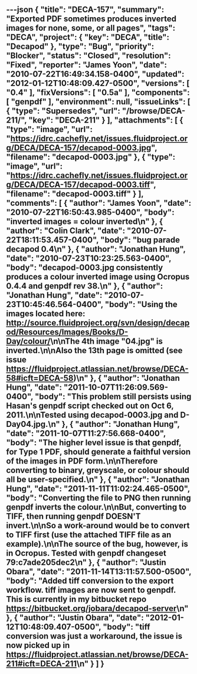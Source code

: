 ---json
{
  "title": "DECA-157",
  "summary": "Exported PDF sometimes produces inverted images for none, some, or all pages",
  "tags": "DECA",
  "project": {
    "key": "DECA",
    "title": "Decapod"
  },
  "type": "Bug",
  "priority": "Blocker",
  "status": "Closed",
  "resolution": "Fixed",
  "reporter": "James Yoon",
  "date": "2010-07-22T16:49:34.158-0400",
  "updated": "2012-01-12T10:48:09.427-0500",
  "versions": [
    "0.4"
  ],
  "fixVersions": [
    "0.5a"
  ],
  "components": [
    "genpdf"
  ],
  "environment": null,
  "issueLinks": [
    {
      "type": "Supersedes",
      "url": "/browse/DECA-211/",
      "key": "DECA-211"
    }
  ],
  "attachments": [
    {
      "type": "image",
      "url": "https://idrc.cachefly.net/issues.fluidproject.org/DECA/DECA-157/decapod-0003.jpg",
      "filename": "decapod-0003.jpg"
    },
    {
      "type": "image",
      "url": "https://idrc.cachefly.net/issues.fluidproject.org/DECA/DECA-157/decapod-0003.tiff",
      "filename": "decapod-0003.tiff"
    }
  ],
  "comments": [
    {
      "author": "James Yoon",
      "date": "2010-07-22T16:50:43.985-0400",
      "body": "inverted images = colour inverted\n"
    },
    {
      "author": "Colin Clark",
      "date": "2010-07-22T18:11:53.457-0400",
      "body": "bug parade decapod 0.4\n"
    },
    {
      "author": "Jonathan Hung",
      "date": "2010-07-23T10:23:25.563-0400",
      "body": "decapod-0003.jpg consistently produces a colour inverted image using Ocropus 0.4.4 and genpdf rev 38.\n"
    },
    {
      "author": "Jonathan Hung",
      "date": "2010-07-23T10:45:46.564-0400",
      "body": "Using the images located here: <http://source.fluidproject.org/svn/design/decapod/Resources/Images/Books/D-Day/colour/>\n\nThe 4th image \"04.jpg\" is inverted.\n\nAlso the 13th page is omitted (see issue <https://fluidproject.atlassian.net/browse/DECA-58#icft=DECA-58>)\n"
    },
    {
      "author": "Jonathan Hung",
      "date": "2011-10-07T11:26:09.569-0400",
      "body": "This problem still persists using Hasan's genpdf script checked out on Oct 6, 2011.\n\nTested using decapod-0003.jpg and D-Day04.jpg.\n"
    },
    {
      "author": "Jonathan Hung",
      "date": "2011-10-07T11:27:56.668-0400",
      "body": "The higher level issue is that genpdf, for Type 1 PDF, should generate a faithful version of the images in PDF form.\n\nTherefore converting to binary, greyscale, or colour should all be user-specified.\n"
    },
    {
      "author": "Jonathan Hung",
      "date": "2011-11-11T11:02:24.465-0500",
      "body": "Converting the file to PNG then running genpdf inverts the colour.\n\nBut, converting to TIFF, then running genpdf DOESN'T invert.\n\nSo a work-around would be to convert to TIFF first (use the attached TIFF file as an example).\n\nThe source of the bug, however, is in Ocropus. Tested with genpdf changeset 79:c7ade205dec2\n"
    },
    {
      "author": "Justin Obara",
      "date": "2011-11-14T13:11:57.500-0500",
      "body": "Added tiff conversion to the export workflow. tiff images are now sent to genpdf. This is currently in my bitbucket repo <https://bitbucket.org/jobara/decapod-server>\n"
    },
    {
      "author": "Justin Obara",
      "date": "2012-01-12T10:48:09.407-0500",
      "body": "tiff conversion was just a workaround, the issue is now picked up in <https://fluidproject.atlassian.net/browse/DECA-211#icft=DECA-211>\n"
    }
  ]
}
---

        